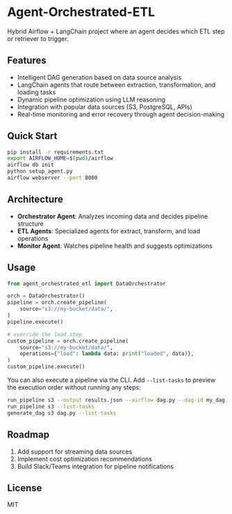 # Agent-Orchestrated-ETL

Hybrid Airflow + LangChain project where an agent decides which ETL step or retriever to trigger.

## Features
- Intelligent DAG generation based on data source analysis
- LangChain agents that route between extraction, transformation, and loading tasks
- Dynamic pipeline optimization using LLM reasoning
- Integration with popular data sources (S3, PostgreSQL, APIs)
- Real-time monitoring and error recovery through agent decision-making

## Quick Start
```bash
pip install -r requirements.txt
export AIRFLOW_HOME=$(pwd)/airflow
airflow db init
python setup_agent.py
airflow webserver --port 8080
```

## Architecture
- **Orchestrator Agent**: Analyzes incoming data and decides pipeline structure
- **ETL Agents**: Specialized agents for extract, transform, and load operations
- **Monitor Agent**: Watches pipeline health and suggests optimizations

## Usage
```python
from agent_orchestrated_etl import DataOrchestrator

orch = DataOrchestrator()
pipeline = orch.create_pipeline(
    source="s3://my-bucket/data/",
)
pipeline.execute()

# override the load step
custom_pipeline = orch.create_pipeline(
    source="s3://my-bucket/data/",
    operations={"load": lambda data: print("loaded", data)},
)
custom_pipeline.execute()
```

You can also execute a pipeline via the CLI. Add `--list-tasks` to preview the
execution order without running any steps:

```bash
run_pipeline s3 --output results.json --airflow dag.py --dag-id my_dag
run_pipeline s3 --list-tasks
generate_dag s3 dag.py --list-tasks
```

## Roadmap
1. Add support for streaming data sources
2. Implement cost optimization recommendations
3. Build Slack/Teams integration for pipeline notifications

## License
MIT
